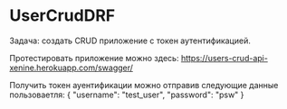# UserCrudDRF

Задача: создать CRUD приложение с токен аутентификацией.

Протестировать приложение можно здесь:
https://users-crud-api-xenine.herokuapp.com/swagger/

Получить токен ауентификации можно отправив следующие данные пользоваетля:
{
"username": "test_user",
"password": "psw"
}
